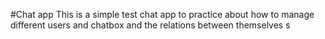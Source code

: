 #Chat app
This is a simple test chat app to practice about how to manage different users and chatbox and the relations between themselves
s